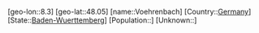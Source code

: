 ﻿---
location: [48.05,8.3]
type: City
tags:
- geo/City


SpocWebEntityId: 35372
isDeleted: false
confidential: public

---
[geo-lon::8.3]
[geo-lat::48.05]
[name::Voehrenbach]
[Country::[Germany](geo/Continent/Europe/Germany.md)]
[State::[Baden-Wuerttemberg](geo/Continent/Europe/Germany/Baden-Wuerttemberg.md)]
[Population::]
[Unknown::]


